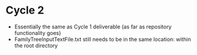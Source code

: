 # Cycle 2

- Essentially the same as Cycle 1 deliverable (as far as repository functionality goes)
- FamilyTreeInputTextFile.txt still needs to be in the same location: within the root directory

